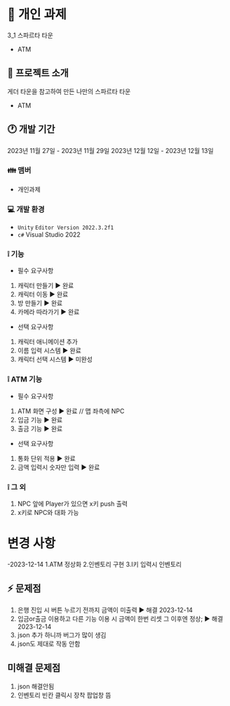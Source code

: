 # 📗 개인 과제
3_1 스파르타 타운
+ ATM

## 📄 프로젝트 소개
게더 타운을 참고하여 만든 나만의 스파르타 타운
+ ATM

## 🕐 개발 기간
2023년 11월 27일 - 2023년 11월 29일
2023년 12월 12일 - 2023년 12월 13일

### 👪 맴버
- 개인과제
  
### 💻 개발 환경
- `Unity` `Editor Version 2022.3.2f1`
- `c#` Visual Studio 2022

### ❕ 기능
- 필수 요구사항
1. 캐릭터 만들기 ▶ 완료
2. 캐릭터 이동 ▶ 완료
3. 방 만들기 ▶ 완료
4. 카메라 따라가기 ▶ 완료
  
- 선택 요구사항
1. 캐릭터 애니메이션 추가
2. 이름 입력 시스템 ▶ 완료
3. 캐릭터 선택 시스템 ▶ 미완성

### ❕ ATM 기능
- 필수 요구사항
1. ATM 화면 구성 ▶ 완료 // 맵 좌측에 NPC
2. 입금 기능 ▶ 완료
3. 출금 기능 ▶ 완료

- 선택 요구사항
1. 통화 단위 적용 ▶ 완료
2. 금액 입력시 숫자만 입력 ▶ 완료

### ❕ 그 외
1. NPC 앞에 Player가 있으면 x키 push 출력
2. x키로 NPC와 대화 가능

# 변경 사항
-2023-12-14
1.ATM 정상화
2.인벤토리 구현
3.I키 입력시 인벤토리

## ⚡ 문제점
1. 은행 진입 시 버튼 누르기 전까지 금액이 미출력 ▶ 해결 2023-12-14
2. 입금or출금 이용하고 다른 기능 이용 시 금액이 한번 리셋 그 이후엔 정상; ▶ 해결 2023-12-14
3. json 추가 하니까 버그가 많이 생김
4. json도 제대로 작동 안함
   
## 미해결 문제점
1. json 해결안됨
2. 인벤토리 빈칸 클릭시 장착 팝업창 뜸
   
